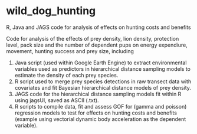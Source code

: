 # wild_dog_hunting
R, Java and JAGS code for analysis of effects on hunting costs and benefits

Code for analysis of the effects of prey density, lion density, protection level, pack size and the number of dependent pups on energy expendiure, movement, hunting success and prey size, including
1.  Java script (used within Google Earth Engine) to extract environmental variables used as predictors in hierarchical distance sampling models to estimate the density of each prey species.
2.  R script used to merge prey species detections in raw transect data with covariates and fit Bayesian hierarchical distance models of prey density.
3.  JAGS code for the hierarchical distance sampling models fit within R using jagsUI, saved as ASCII (.txt).
4.  R scripts to compile data, fit and assess GOF for (gamma and poisson) regression models to test for effects on hunting costs and benefits (example using vectorial dynamic body acceleration as the dependent variable).
